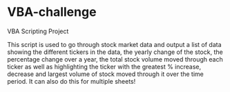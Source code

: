 # VBA-challenge
VBA Scripting Project

This script is used to go through stock market data and output a list of data showing the different tickers in the data, the yearly change of the stock, the percentage change over a year, the total stock volume moved through each ticker as well as highlighting the ticker with the greatest % increase, decrease and largest volume of stock moved through it over the time period. It can also do this for multiple sheets!
